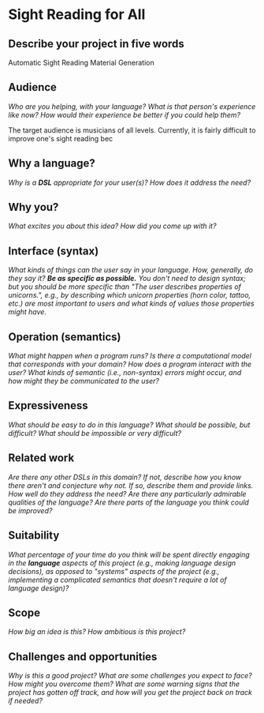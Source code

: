 # Sight Reading for All

## Describe your project in five words
Automatic Sight Reading Material Generation

## Audience
_Who are you helping, with your language? What is that person's
experience like now? How would their experience be better if you could help 
them?_

The target audience is musicians of all levels. Currently, it is fairly difficult
to improve one's sight reading bec

## Why a language?
_Why is a **DSL** appropriate for your user(s)? How does it address the need?_


## Why you?
_What excites you about this idea? How did you come up with it?_


## Interface (syntax)
_What kinds of things can the user say in your language. How, generally, do they
say it? **Be as specific as possible.** You don't need to design syntax; but you
should be more specific than "The user describes properties of unicorns.", e.g.,
by describing which unicorn properties (horn color, tattoo, etc.) are most 
important to users and what kinds of values those properties might have._ 


## Operation (semantics)
_What might happen when a program runs? Is there a computational model that
corresponds with your domain? How does a program interact with the
user? What kinds of semantic (i.e., non-syntax) errors might occur, and how 
might they be communicated to the user?_


## Expressiveness
_What should be easy to do in this language? What should be possible, but
difficult? What should be impossible or very difficult?_


## Related work
_Are there any other DSLs in this domain? If not, describe how you know there
aren't and conjecture why not. If so, describe them and provide links. How well 
do they address the need? Are there any particularly admirable qualities of the
language? Are there parts of the language you think could be improved?_


## Suitability
_What percentage of your time do you think will be spent directly engaging in
the **language** aspects of this project (e.g., making language design
decisions), as opposed to "systems" aspects of the project (e.g., implementing a
complicated semantics that doesn't require a lot of language design)?_


## Scope
_How big an idea is this? How ambitious is this project?_


## Challenges and opportunities
_Why is this a good project? What are some challenges you expect to face? How
might you overcome them? What are some warning signs that the project has gotten
off track, and how will you get the project back on track if needed?_
